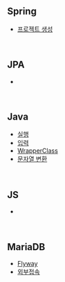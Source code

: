 ## Spring
- [프로젝트 생성](https://github.com/KEJ94/TIL/blob/main/Spring/프로젝트_생성.md)
<br>

## JPA
- []()
<br>

## Java
- [실행](https://github.com/KEJ94/TIL/blob/main/Java/실행.md)
- [입력](https://github.com/KEJ94/TIL/blob/main/Java/입력.md)
- [WrapperClass](https://github.com/KEJ94/TIL/blob/main/Java/WrapperClass.md)
- [문자열 변환](https://github.com/KEJ94/TIL/blob/main/Java/문자열_변환.md)
<br>

## JS
- []()
<br>

## MariaDB
- [Flyway](https://github.com/KEJ94/TIL/blob/main/MariaDB/Flyway.md)
- [외부접속](https://github.com/KEJ94/TIL/blob/main/MariaDB/외부접속.md)
<br>

## Redis
- []()
<br>

## AWS
- []()
<br>

## Docker
- [기본](https://github.com/KEJ94/TIL/blob/main/Docker/기본.md)
<br>

## HTTP
- [인터넷 네트워크](https://github.com/KEJ94/TIL/blob/main/HTTP/인터넷_네트워크.md)
- [URI와 웹 브라우저 요청 흐름](https://github.com/KEJ94/TIL/blob/main/HTTP/URI와_웹_브라우저_요청_흐름.md)
- [HTTP 기본](https://github.com/KEJ94/TIL/blob/main/HTTP/HTTP_기본.md)
- [HTTP 메서드](https://github.com/KEJ94/TIL/blob/main/HTTP/HTTP_메서드.md)
- [HTTP 헤더](https://github.com/KEJ94/TIL/blob/main/HTTP/HTTP_헤더.md)
<br>

## GraphQL
- [기본](https://github.com/KEJ94/TIL/blob/main/GraphQL/기본.md)
<br>
  
## Other
 - [좋은 객체 지향 설계의 5가지 원칙(SOLID)](https://github.com/KEJ94/TIL/blob/main/Other/좋은_객체_지향_설계의_5가지_원칙(SOLID).md)
 - [CI/CD](https://github.com/KEJ94/TIL/blob/main/Other/CI_CD.md)
 - [JSON](https://github.com/KEJ94/TIL/blob/main/Other/JSON.md)
<br>
